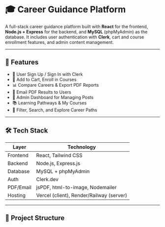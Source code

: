 # 🎓 Career Guidance Platform

A full-stack career guidance platform built with **React** for the frontend, **Node.js + Express** for the backend, and **MySQL** (phpMyAdmin) as the database. It includes user authentication with **Clerk**, cart and course enrollment features, and admin content management.

---

## 🚀 Features

- 👤 User Sign Up / Sign In with Clerk
- 🛒 Add to Cart, Enroll in Courses
- 📊 Compare Careers & Export PDF Reports
- 📧 Email PDF Results to Users
- 🔐 Admin Dashboard for Managing Posts
- 📚 Learning Pathways & My Courses
- 🎯 Filter, Search, and Explore Career Paths

---

## 🛠 Tech Stack

| Layer      | Technology                  |
|------------|------------------------------|
| Frontend   | React, Tailwind CSS          |
| Backend    | Node.js, Express.js          |
| Database   | MySQL + phpMyAdmin           |
| Auth       | Clerk.dev                    |
| PDF/Email  | jsPDF, html-to-image, Nodemailer |
| Hosting    | Vercel (client), Render/Railway (server) |

---

## 📁 Project Structure

